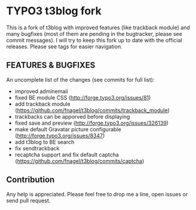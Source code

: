 TYPO3 t3blog fork
=================

This is a fork of t3blog with improved features (like trackback module) and many bugfixes (most of them are pending in the bugtracker, please see commit messages).
I will try to keep this fork up to date with the official releases. Please see tags for easier navigation.


FEATURES & BUGFIXES
------------

An uncomplete list of the changes (see commits for full list):

* improved adminemail
* fixed BE module CSS (http://forge.typo3.org/issues/81)
* add trackback module (https://github.com/fnagel/t3blog/commits/trackback_module)
* trackbacks can be apporved before displaying
* fixed save and preview (http://forge.typo3.org/issues/326139)
* make default Gravatar picture configurable (http://forge.typo3.org/issues/8347)
* add t3blog to BE search
* fix sendtrackback
* recaptcha support and fix default captcha (https://github.com/fnagel/t3blog/commits/captcha)


Contribution
------------

Any help is appreciated. Please feel free to drop me a line, open issues or send pull request.